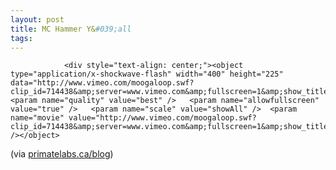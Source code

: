 ```yaml
---
layout: post
title: MC Hammer Y&#039;all
tags:
---
```



                <div style="text-align: center;"><object type="application/x-shockwave-flash" width="400" height="225" data="http://www.vimeo.com/moogaloop.swf?clip_id=714438&amp;server=www.vimeo.com&amp;fullscreen=1&amp;show_title=1&amp;show_byline=1&amp;show_portrait=0&amp;color=">  <param name="quality" value="best" />   <param name="allowfullscreen" value="true" />   <param name="scale" value="showAll" />  <param name="movie" value="http://www.vimeo.com/moogaloop.swf?clip_id=714438&amp;server=www.vimeo.com&amp;fullscreen=1&amp;show_title=1&amp;show_byline=1&amp;show_portrait=0&amp;color=" /></object>
</div>
<p>(via <a href="http://www.primatelabs.ca/blog/2008/02/the-freshest-moves-ive-ever-seen/">primatelabs.ca/blog</a>)</p>
